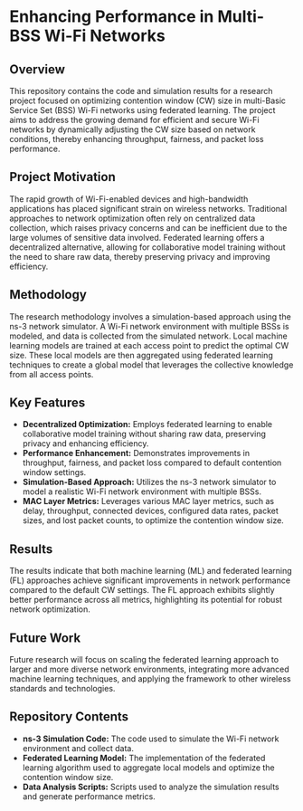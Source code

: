 # Enhancing Performance in Multi-BSS Wi-Fi Networks

## Overview

This repository contains the code and simulation results for a research project focused on optimizing contention window (CW) size in multi-Basic Service Set (BSS) Wi-Fi networks using federated learning. The project aims to address the growing demand for efficient and secure Wi-Fi networks by dynamically adjusting the CW size based on network conditions, thereby enhancing throughput, fairness, and packet loss performance.

## Project Motivation

The rapid growth of Wi-Fi-enabled devices and high-bandwidth applications has placed significant strain on wireless networks. Traditional approaches to network optimization often rely on centralized data collection, which raises privacy concerns and can be inefficient due to the large volumes of sensitive data involved. Federated learning offers a decentralized alternative, allowing for collaborative model training without the need to share raw data, thereby preserving privacy and improving efficiency.

## Methodology

The research methodology involves a simulation-based approach using the ns-3 network simulator. A Wi-Fi network environment with multiple BSSs is modeled, and data is collected from the simulated network. Local machine learning models are trained at each access point to predict the optimal CW size. These local models are then aggregated using federated learning techniques to create a global model that leverages the collective knowledge from all access points.

## Key Features

* **Decentralized Optimization:** Employs federated learning to enable collaborative model training without sharing raw data, preserving privacy and enhancing efficiency.
* **Performance Enhancement:** Demonstrates improvements in throughput, fairness, and packet loss compared to default contention window settings.
* **Simulation-Based Approach:** Utilizes the ns-3 network simulator to model a realistic Wi-Fi network environment with multiple BSSs.
* **MAC Layer Metrics:** Leverages various MAC layer metrics, such as delay, throughput, connected devices, configured data rates, packet sizes, and lost packet counts, to optimize the contention window size.

## Results

The results indicate that both machine learning (ML) and federated learning (FL) approaches achieve significant improvements in network performance compared to the default CW settings. The FL approach exhibits slightly better performance across all metrics, highlighting its potential for robust network optimization.

## Future Work

Future research will focus on scaling the federated learning approach to larger and more diverse network environments, integrating more advanced machine learning techniques, and applying the framework to other wireless standards and technologies.

## Repository Contents

* **ns-3 Simulation Code:** The code used to simulate the Wi-Fi network environment and collect data.
* **Federated Learning Model:** The implementation of the federated learning algorithm used to aggregate local models and optimize the contention window size.
* **Data Analysis Scripts:** Scripts used to analyze the simulation results and generate performance metrics.


